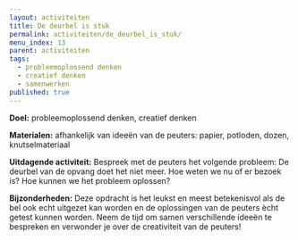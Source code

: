 ```yaml
---
layout: activiteiten
title: De deurbel is stuk
permalink: activiteiten/de_deurbel_is_stuk/
menu_index: 13
parent: activiteiten
tags:
  - probleemoplossend denken
  - creatief denken
  - samenwerken
published: true
---
```


**Doel:** probleemoplossend denken, creatief denken

<p style="margin-top: 10px;"/>

**Materialen:** afhankelijk van ideeën van de peuters: papier, potloden, dozen, knutselmateriaal

<p style="margin-top: 10px;"/>

**Uitdagende activiteit:** Bespreek met de peuters het volgende probleem: De deurbel van de opvang doet het niet meer. Hoe weten we nu of er bezoek is? Hoe kunnen we het probleem oplossen?

<p style="margin-top: 10px;"/>

**Bijzonderheden:** Deze opdracht is het leukst en meest betekenisvol als de bel ook echt uitgezet kan worden en de oplossingen van de peuters ècht getest kunnen worden. Neem de tijd om samen verschillende ideeën te bespreken en verwonder je over de creativiteit van de peuters!

